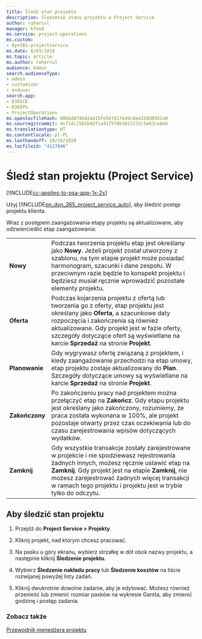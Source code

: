 ```yaml
---
title: Śledź stan projektu
description: Śledzenie stanu projektu w Project Service
author: ruhercul
manager: kfend
ms.service: project-operations
ms.custom:
- dyn365-projectservice
ms.date: 8/03/2018
ms.topic: article
ms.author: ruhercul
audience: Admin
search.audienceType:
- admin
- customizer
- enduser
search.app:
- D365CE
- D365PS
- ProjectOperations
ms.openlocfilehash: 00b6d874b42a415fe567d17e49c0ea319d8952a0
ms.sourcegitcommit: 4cf1dc1561b92fca4175f0b3813133c5e63ce8e6
ms.translationtype: HT
ms.contentlocale: pl-PL
ms.lasthandoff: 10/28/2020
ms.locfileid: "4127846"
---
```

# <a name="track-a-projects-status-project-service"></a>Śledź stan projektu (Project Service)

[!INCLUDE[cc-applies-to-psa-app-1x-2x](../includes/cc-applies-to-psa-app-1x-2x.md)]

Użyj [!INCLUDE[pn_dyn_365_project_service_auto](../includes/pn-dyn-365-project-service-auto.md)], aby śledzić postęp projektu klienta.  

Wraz z postępem zaangażowania etapy projektu są aktualizowane, aby odzwierciedlić etap zaangażowania:  


|              |                                                                                                                                                                                                                                                                                                  |
|--------------|--------------------------------------------------------------------------------------------------------------------------------------------------------------------------------------------------------------------------------------------------------------------------------------------------|
|   **Nowy**    | Podczas tworzenia projektu etap jest określany jako **Nowy**. Jeżeli projekt został utworzony z szablonu, na tym etapie projekt może posiadać harmonogram, szacunki i dane zespołu. W przeciwnym razie będzie to konspekt projektu i będziesz musiał ręcznie wprowadzić pozostałe elementy projektu. |
|  **Oferta**   |      Podczas kojarzenia projektu z ofertą lub tworzenia go z oferty, etap projektu jest określany jako **Oferta**, a szacunkowe daty rozpoczęcia i zakończenia są również aktualizowane. Gdy projekt jest w fazie oferty, szczegóły dotyczące ofert są wyświetlane na karcie **Sprzedaż** na stronie **Projekt**.      |
|   **Planowanie**   |                                     Gdy wygrywasz ofertę związaną z projektem, i kiedy zaangażowanie przechodzi na etap umowy, etap projektu zostaje aktualizowany do **Plan**. Szczegóły dotyczące umowy są wyświetlane na karcie **Sprzedaż** na stronie **Projekt**.                                      |
| **Zakończony** |                    Po zakończeniu pracy nad projektem można przełączyć etap na **Zakończ**. Gdy etapu projektu jest określany jako zakończony, rozumiemy, że praca została wykonana w 100%, ale projekt pozostaje otwarty przez czas oczekiwania lub do czasu zarejestrowania wpisów dotyczących wydatków.                     |
|  **Zamknij**   |           Gdy wszystkie transakcje zostały zarejestrowane w projekcie i nie spodziewasz rejestrowania żadnych innych, możesz ręcznie ustawić etap na **Zamknij**. Gdy projekt jest na etapie **Zamknij**, nie możesz zarejestrować żadnych więcej transakcji w ramach tego projektu i projektu jest w trybie tylko do odczytu.           |

## <a name="to-track-a-projects-status"></a>Aby śledzić stan projektu  

1.  Przejdź do **Project Service > Projekty**.  

2.  Kliknij projekt, nad którym chcesz pracować.  

3.  Na pasku u góry ekranu, wybierz strzałkę w dół obok nazwy projektu, a następnie kliknij **Śledzenie projektu**.  

4.  Wybierz **Śledzenie nakładu pracy** lub **Śledzenie kosztów** na liście rozwijanej powyżej listy zadań.  

5.  Kliknij dwukrotnie dowolne zadanie, aby je edytować. Możesz również przenieść lub zmienić rozmiar pasków na wykresie Gantta, aby zmienić godzinę i postęp zadania.  

### <a name="see-also"></a>Zobacz także  
 [Przewodnik menedżera projektu](../psa/project-manager-guide.md)
